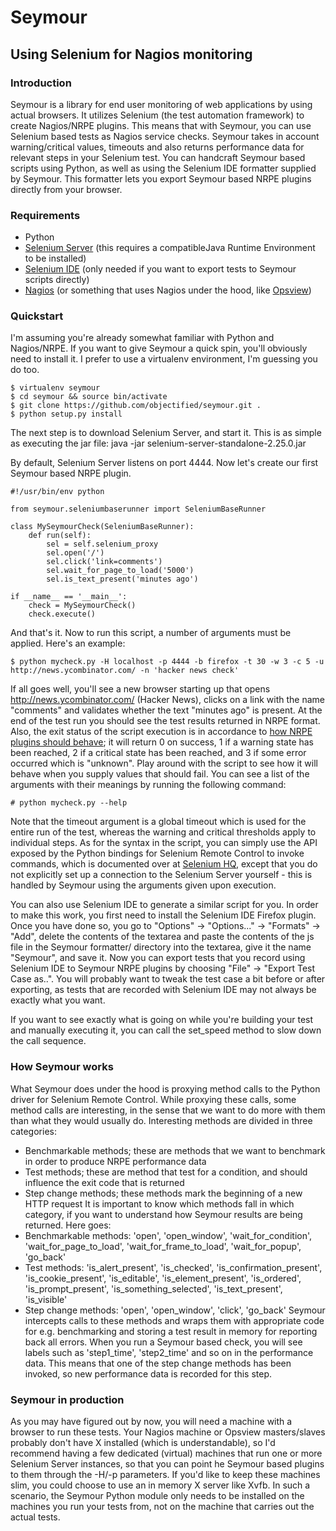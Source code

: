# Seymour
## Using Selenium for Nagios monitoring

### Introduction
Seymour is a library for end user monitoring of web applications by using actual browsers. It utilizes Selenium (the test automation framework) to create Nagios/NRPE plugins. This means that with Seymour, you can use Selenium based tests as Nagios service checks. Seymour takes in account warning/critical values, timeouts and also returns performance data for relevant steps in your Selenium test. You can handcraft Seymour based scripts using Python, as well as using the Selenium IDE formatter supplied by Seymour. This formatter lets you export Seymour based NRPE plugins directly from your browser.

### Requirements
* Python
* [Selenium Server](http://seleniumhq.org/download/) (this requires a compatibleJava Runtime Environment to be installed)
* [Selenium IDE](http://seleniumhq.org/download/) (only needed if you want to export tests to Seymour scripts directly)
* [Nagios](http://www.nagios.org) (or something that uses Nagios under the hood, like [Opsview](https://www.opsview.com))

### Quickstart
I'm assuming you're already somewhat familiar with Python and Nagios/NRPE. If you want to give Seymour a quick spin, you'll obviously need to install it. I prefer to use a virtualenv environment, I'm guessing you do too.

    $ virtualenv seymour
    $ cd seymour && source bin/activate
    $ git clone https://github.com/objectified/seymour.git .
    $ python setup.py install 

The next step is to download Selenium Server, and start it. This is as simple as executing the jar file:
    java -jar selenium-server-standalone-2.25.0.jar
    
By default, Selenium Server listens on port 4444. Now let's create our first Seymour based NRPE plugin.

    #!/usr/bin/env python

    from seymour.seleniumbaserunner import SeleniumBaseRunner

    class MySeymourCheck(SeleniumBaseRunner):
        def run(self):
            sel = self.selenium_proxy
            sel.open('/')
            sel.click('link=comments')
            sel.wait_for_page_to_load('5000')
            sel.is_text_present('minutes ago')

    if __name__ == '__main__':
        check = MySeymourCheck()
        check.execute()

And that's it. Now to run this script, a number of arguments must be applied. Here's an example:

    $ python mycheck.py -H localhost -p 4444 -b firefox -t 30 -w 3 -c 5 -u http://news.ycombinator.com/ -n 'hacker news check'

If all goes well, you'll see a new browser starting up that opens http://news.ycombinator.com/ (Hacker News), clicks on a link with the name "comments" and validates whether the text "minutes ago" is present. At the end of the test run you should see the test results returned in NRPE format. Also, the exit status of the script execution is in accordance to [how NRPE plugins should behave](http://nagiosplug.sourceforge.net/developer-guidelines.html); it will return 0 on success, 1 if a warning state has been reached, 2 if a critical state has been reached, and 3 if some error occurred which is "unknown". Play around with the script to see how it will behave when you supply values that should fail. You can see a list of the arguments with their meanings by running the following command:

    # python mycheck.py --help

Note that the timeout argument is a global timeout which is used for the entire run of the test, whereas the warning and critical thresholds apply to individual steps. 
As for the syntax in the script, you can simply use the API exposed by the Python bindings for Selenium Remote Control to invoke commands, which is documented over at [Selenium HQ](http://seleniumhq.org), except that you do not explicitly set up a connection to the Selenium Server yourself - this is handled by Seymour using the arguments given upon execution. 

You can also use Selenium IDE to generate a similar script for you. In order to make this work, you first need to install the Selenium IDE Firefox plugin. Once you have done so, you go to "Options" -> "Options..." -> "Formats" -> "Add", delete the contents of the textarea and paste the contents of the js file in the Seymour formatter/ directory into the textarea, give it the name "Seymour", and save it. Now you can export tests that you record using Selenium IDE to Seymour NRPE plugins by choosing "File" -> "Export Test Case as..". You will probably want to tweak the test case a bit before or after exporting, as tests that are recorded with Selenium IDE may not always be exactly what you want.

If you want to see exactly what is going on while you're building your test and manually executing it, you can call the set\_speed method to slow down the call sequence.

### How Seymour works
What Seymour does under the hood is proxying method calls to the Python driver for Selenium Remote Control. While proxying these calls, some method calls are interesting, in the sense that we want to do more with them than what they would usually do. Interesting methods are divided in three categories:
* Benchmarkable methods; these are methods that we want to benchmark in order to produce NRPE performance data
* Test methods; these are method that test for a condition, and should influence the exit code that is returned
* Step change methods; these methods mark the beginning of a new HTTP request
It is important to know which methods fall in which category, if you want to understand how Seymour results are being returned. Here goes:
* Benchmarkable methods: 'open', 'open\_window', 'wait\_for\_condition', 'wait\_for\_page\_to\_load', 'wait\_for\_frame\_to\_load', 'wait\_for\_popup', 'go\_back'
* Test methods: 'is\_alert\_present', 'is\_checked', 'is\_confirmation\_present', 'is\_cookie\_present', 'is\_editable', 'is\_element\_present', 'is\_ordered', 'is\_prompt\_present', 'is\_something\_selected', 'is\_text\_present', 'is\_visible'
* Step change methods: 'open', 'open\_window', 'click', 'go\_back'
Seymour intercepts calls to these methods and wraps them with appropriate code for e.g. benchmarking and storing a test result in memory for reporting back all errors. When you run a Seymour based check, you will see labels such as 'step1\_time', 'step2\_time' and so on in the performance data. This means that one of the step change methods has been invoked, so new performance data is recorded for this step.

### Seymour in production
As you may have figured out by now, you will need a machine with a browser to run these tests. Your Nagios machine or Opsview masters/slaves probably don't have X installed (which is understandable), so I'd recommend having a few dedicated (virtual) machines that run one or more Selenium Server instances, so that you can point he Seymour based plugins to them through the -H/-p parameters. If you'd like to keep these machines slim, you could choose to use an in memory X server like Xvfb. In such a scenario, the Seymour Python module only needs to be installed on the machines you run your tests from, not on the machine that carries out the actual tests.


